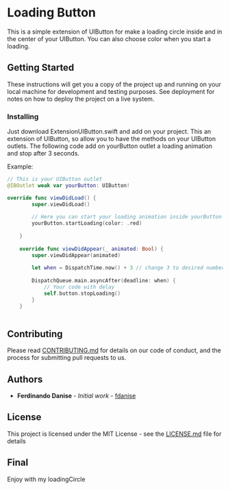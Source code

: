 # Loading Button

This is a simple extension of UIButton for make a loading circle inside and in the center of your UIButton. You can also choose color when you start a loading.

## Getting Started

These instructions will get you a copy of the project up and running on your local machine for development and testing purposes. See deployment for notes on how to deploy the project on a live system.

### Installing

Just download ExtensionUIButton.swift and add on your project. This an extension of UIButton, so allow you to have the methods on your UIButton outlets.
The following code add on yourButton outlet a loading animation and stop after 3 seconds.

Example:

```swift
// This is your UIButton outlet
@IBOutlet weak var yourButton: UIButton!

override func viewDidLoad() {
        super.viewDidLoad()
        
        // Here you can start your loading animation inside yourButton
        yourButton.startLoading(color: .red)
              
    }
    
    override func viewDidAppear(_ animated: Bool) {
        super.viewDidAppear(animated)
        
        let when = DispatchTime.now() + 3 // change 3 to desired number of seconds
        
        DispatchQueue.main.asyncAfter(deadline: when) {
            // Your code with delay
            self.button.stopLoading()
        }
    }
    
```


## Contributing

Please read [CONTRIBUTING.md](https://gist.github.com/PurpleBooth/b24679402957c63ec426) for details on our code of conduct, and the process for submitting pull requests to us.



## Authors

* **Ferdinando Danise** - *Initial work* - [fdanise](https://github.com/fdanise)


## License

This project is licensed under the MIT License - see the [LICENSE.md](LICENSE.md) file for details

## Final

Enjoy with my loadingCircle


